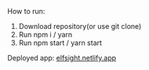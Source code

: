 How to run:

1. Download repository(or use git clone) 
2. Run npm i / yarn
3. Run npm start / yarn start

Deployed app: [elfsight.netlify.app](https://elfsight.netlify.app)
